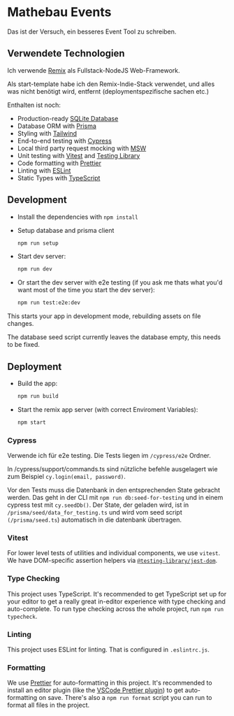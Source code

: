 # Mathebau Events

Das ist der Versuch, ein besseres Event Tool zu schreiben.

## Verwendete Technologien

Ich verwende [Remix](https://remix.run/) als Fullstack-NodeJS Web-Framework.

Als start-template habe ich den Remix-Indie-Stack verwendet, und alles was nicht benötigt wird, entfernt (deploymentspezifische sachen etc.)

Enthalten ist noch:

- Production-ready [SQLite Database](https://sqlite.org)
- Database ORM with [Prisma](https://prisma.io)
- Styling with [Tailwind](https://tailwindcss.com/)
- End-to-end testing with [Cypress](https://cypress.io)
- Local third party request mocking with [MSW](https://mswjs.io)
- Unit testing with [Vitest](https://vitest.dev) and [Testing Library](https://testing-library.com)
- Code formatting with [Prettier](https://prettier.io)
- Linting with [ESLint](https://eslint.org)
- Static Types with [TypeScript](https://typescriptlang.org)

## Development

- Install the dependencies with `npm install`

- Setup database and prisma client

  ```sh
  npm run setup
  ```

- Start dev server:

  ```sh
  npm run dev
  ```

- Or start the dev server with e2e testing (if you ask me thats what you'd want most of the time you start the dev server):

  ```sh
  npm run test:e2e:dev
  ```

This starts your app in development mode, rebuilding assets on file changes.

The database seed script currently leaves the database empty, this needs to be fixed.

## Deployment

- Build the app:

  ```sh
  npm run build
  ```

- Start the remix app server (with correct Enviroment Variables):

  ```sh
  npm start
  ```

### Cypress

Verwende ich für e2e testing. Die Tests liegen im `/cypress/e2e` Ordner.

In /cypress/support/commands.ts sind nützliche befehle ausgelagert wie zum Beispiel `cy.login(email, password)`.

Vor den Tests muss die Datenbank in den entsprechenden State gebracht werden. Das geht in der CLI mit `npm run db:seed-for-testing` und in einem cypress test mit `cy.seedDb()`. Der State, der geladen wird, ist in `/prisma/seed/data_for_testing.ts` und wird vom seed script `(/prisma/seed.ts`) automatisch in die datenbank übertragen.

### Vitest

For lower level tests of utilities and individual components, we use `vitest`. We have DOM-specific assertion helpers via [`@testing-library/jest-dom`](https://testing-library.com/jest-dom).

### Type Checking

This project uses TypeScript. It's recommended to get TypeScript set up for your editor to get a really great in-editor experience with type checking and auto-complete. To run type checking across the whole project, run `npm run typecheck`.

### Linting

This project uses ESLint for linting. That is configured in `.eslintrc.js`.

### Formatting

We use [Prettier](https://prettier.io/) for auto-formatting in this project. It's recommended to install an editor plugin (like the [VSCode Prettier plugin](https://marketplace.visualstudio.com/items?itemName=esbenp.prettier-vscode)) to get auto-formatting on save. There's also a `npm run format` script you can run to format all files in the project.

```

```
